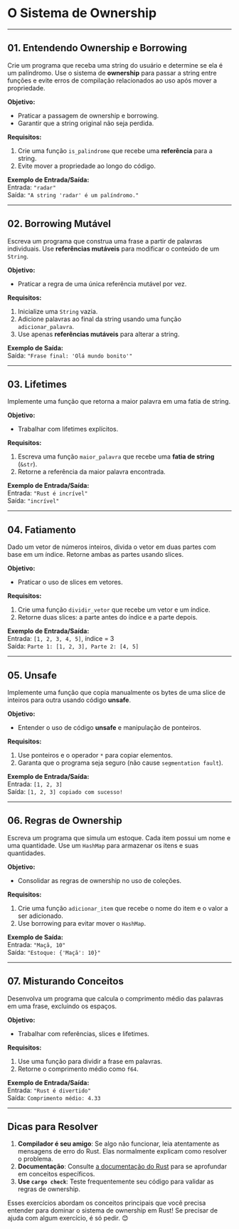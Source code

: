 # **O Sistema de Ownership**

---

## **01. Entendendo Ownership e Borrowing**

Crie um programa que receba uma string do usuário e determine se ela é um palíndromo. Use o sistema de **ownership** para passar a string entre funções e evite erros de compilação relacionados ao uso após mover a propriedade.

**Objetivo:**  

- Praticar a passagem de ownership e borrowing.  
- Garantir que a string original não seja perdida.  

**Requisitos:**  

1. Crie uma função `is_palindrome` que recebe uma **referência** para a string.  
2. Evite mover a propriedade ao longo do código.  

**Exemplo de Entrada/Saída:**  
Entrada: `"radar"`  
Saída: `"A string 'radar' é um palíndromo."`

---

## **02. Borrowing Mutável**

Escreva um programa que construa uma frase a partir de palavras individuais. Use **referências mutáveis** para modificar o conteúdo de um `String`.

**Objetivo:**  

- Praticar a regra de uma única referência mutável por vez.  

**Requisitos:**  

1. Inicialize uma `String` vazia.  
2. Adicione palavras ao final da string usando uma função `adicionar_palavra`.  
3. Use apenas **referências mutáveis** para alterar a string.  

**Exemplo de Saída:**  
Saída: `"Frase final: 'Olá mundo bonito'"`

---

## **03. Lifetimes**

Implemente uma função que retorna a maior palavra em uma fatia de string.

**Objetivo:**  

- Trabalhar com lifetimes explícitos.  

**Requisitos:**  

1. Escreva uma função `maior_palavra` que recebe uma **fatia de string** (`&str`).  
2. Retorne a referência da maior palavra encontrada.  

**Exemplo de Entrada/Saída:**  
Entrada: `"Rust é incrível"`  
Saída: `"incrível"`

---

## **04. Fatiamento**

Dado um vetor de números inteiros, divida o vetor em duas partes com base em um índice. Retorne ambas as partes usando slices.

**Objetivo:**  

- Praticar o uso de slices em vetores.  

**Requisitos:**  

1. Crie uma função `dividir_vetor` que recebe um vetor e um índice.  
2. Retorne duas slices: a parte antes do índice e a parte depois.  

**Exemplo de Entrada/Saída:**  
Entrada: `[1, 2, 3, 4, 5]`, índice = 3  
Saída: `Parte 1: [1, 2, 3], Parte 2: [4, 5]`

---

## **05. Unsafe**

Implemente uma função que copia manualmente os bytes de uma slice de inteiros para outra usando código **unsafe**.

**Objetivo:**  

- Entender o uso de código **unsafe** e manipulação de ponteiros.  

**Requisitos:**  

1. Use ponteiros e o operador `*` para copiar elementos.  
2. Garanta que o programa seja seguro (não cause `segmentation fault`).  

**Exemplo de Entrada/Saída:**  
Entrada: `[1, 2, 3]`  
Saída: `[1, 2, 3] copiado com sucesso!`

---

## **06. Regras de Ownership**

Escreva um programa que simula um estoque. Cada item possui um nome e uma quantidade. Use um `HashMap` para armazenar os itens e suas quantidades.

**Objetivo:**  

- Consolidar as regras de ownership no uso de coleções.  

**Requisitos:**  

1. Crie uma função `adicionar_item` que recebe o nome do item e o valor a ser adicionado.  
2. Use borrowing para evitar mover o `HashMap`.  

**Exemplo de Saída:**  
Entrada: `"Maçã, 10"`  
Saída: `"Estoque: {'Maçã': 10}"`

---

## **07. Misturando Conceitos**

Desenvolva um programa que calcula o comprimento médio das palavras em uma frase, excluindo os espaços.

**Objetivo:**  

- Trabalhar com referências, slices e lifetimes.  

**Requisitos:**  

1. Use uma função para dividir a frase em palavras.  
2. Retorne o comprimento médio como `f64`.  

**Exemplo de Entrada/Saída:**  
Entrada: `"Rust é divertido"`  
Saída: `Comprimento médio: 4.33`

---

## Dicas para Resolver

1. **Compilador é seu amigo**: Se algo não funcionar, leia atentamente as mensagens de erro do Rust. Elas normalmente explicam como resolver o problema.  
2. **Documentação**: Consulte [a documentação do Rust](https://doc.rust-lang.org/) para se aprofundar em conceitos específicos.  
3. **Use `cargo check`**: Teste frequentemente seu código para validar as regras de ownership.  

Esses exercícios abordam os conceitos principais que você precisa entender para dominar o sistema de ownership em Rust! Se precisar de ajuda com algum exercício, é só pedir. 😊
